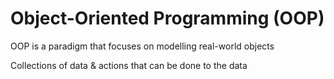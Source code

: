 # Object-Oriented Programming (OOP)

OOP is a paradigm that focuses on modelling real-world objects

Collections of data & actions that can be done to the data
